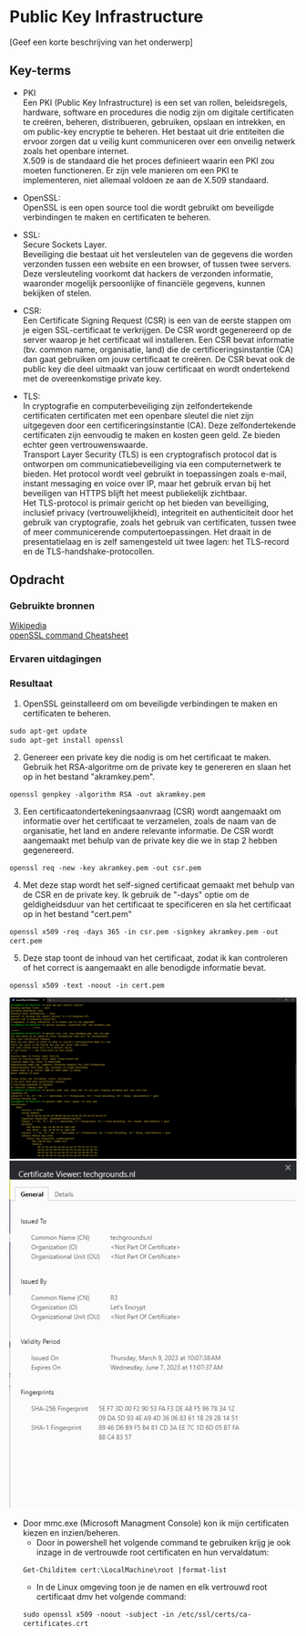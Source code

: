 # Public Key Infrastructure
[Geef een korte beschrijving van het onderwerp]

## Key-terms
- PKI  
Een PKI (Public Key Infrastructure) is een set van rollen, beleidsregels, hardware, software en procedures die nodig zijn om digitale certificaten te creëren, beheren, distribueren, gebruiken, opslaan en intrekken, en om public-key encryptie te beheren. Het bestaat uit drie entiteiten die ervoor zorgen dat u veilig kunt communiceren over een onveilig netwerk zoals het openbare internet.  
X.509 is de standaard die het proces definieert waarin een PKI zou moeten functioneren. Er zijn vele manieren om een PKI te implementeren, niet allemaal voldoen ze aan de X.509 standaard.  

- OpenSSL:  
OpenSSL is een open source tool die wordt gebruikt om beveiligde verbindingen te maken en certificaten te beheren.

- SSL:   
Secure Sockets Layer.  
Beveiliging die bestaat uit het versleutelen van de gegevens die worden verzonden tussen een website en een browser, of tussen twee servers. Deze versleuteling voorkomt dat hackers de verzonden informatie, waaronder mogelijk persoonlijke of financiële gegevens, kunnen bekijken of stelen.  

- CSR:  
Een Certificate Signing Request (CSR) is een van de eerste stappen om je eigen SSL-certificaat te verkrijgen. De CSR wordt gegenereerd op de server waarop je het certificaat wil installeren. Een CSR bevat informatie (bv. common name, organisatie, land) die de certificeringsinstantie (CA) dan gaat gebruiken om jouw certificaat te creëren. De CSR bevat ook de public key die deel uitmaakt van jouw certificaat en wordt ondertekend met de overeenkomstige private key.  

- TLS:  
In cryptografie en computerbeveiliging zijn zelfondertekende certificaten certificaten met een openbare sleutel die niet zijn uitgegeven door een certificeringsinstantie (CA). Deze zelfondertekende certificaten zijn eenvoudig te maken en kosten geen geld. Ze bieden echter geen vertrouwenswaarde.  
Transport Layer Security (TLS) is een cryptografisch protocol dat is ontworpen om communicatiebeveiliging via een computernetwerk te bieden. Het protocol wordt veel gebruikt in toepassingen zoals e-mail, instant messaging en voice over IP, maar het gebruik ervan bij het beveiligen van HTTPS blijft het meest publiekelijk zichtbaar.  
Het TLS-protocol is primair gericht op het bieden van beveiliging, inclusief privacy (vertrouwelijkheid), integriteit en authenticiteit door het gebruik van cryptografie, zoals het gebruik van certificaten, tussen twee of meer communicerende computertoepassingen. Het draait in de presentatielaag en is zelf samengesteld uit twee lagen: het TLS-record en de TLS-handshake-protocollen.  


## Opdracht
### Gebruikte bronnen
[Wikipedia](https://nl.wikipedia.org/wiki/Hoofdpagina)  
[openSSL command Cheatsheet](https://www.freecodecamp.org/news/openssl-command-cheatsheet-b441be1e8c4a/#b723)

### Ervaren uitdagingen

### Resultaat
1. OpenSSL geinstalleerd om om beveiligde verbindingen te maken en certificaten te beheren.
```
sudo apt-get update
sudo apt-get install openssl
```
2. Genereer een private key die nodig is om het certificaat te maken. Gebruik het RSA-algoritme om de private key te genereren en slaan het op in het bestand "akramkey.pem".
```
openssl genpkey -algorithm RSA -out akramkey.pem
```
3. Een certificaatondertekeningsaanvraag (CSR) wordt aangemaakt om informatie over het certificaat te verzamelen, zoals de naam van de organisatie, het land en andere relevante informatie. De CSR wordt aangemaakt met behulp van de private key die we in stap 2 hebben gegenereerd.
```
openssl req -new -key akramkey.pem -out csr.pem
```
4. Met deze stap wordt het self-signed certificaat gemaakt met behulp van de CSR en de private key. Ik gebruik de "-days" optie om de geldigheidsduur van het certificaat te specificeren en sla het certificaat op in het bestand "cert.pem"
```
openssl x509 -req -days 365 -in csr.pem -signkey akramkey.pem -out cert.pem
```
5. Deze stap toont de inhoud van het certificaat, zodat ik kan controleren of het correct is aangemaakt en alle benodigde informatie bevat.
```
openssl x509 -text -noout -in cert.pem
```
![resultaat](/00_includes/Week-3-img/SEC-06_Certi.png)
![Techgrounds](/00_includes/Week-3-img/SEC-06_TechgrondCerti.png)  

- Door mmc.exe (Microsoft Managment Console) kon ik mijn certificaten kiezen en inzien/beheren.
  + Door in powershell het volgende command te gebruiken krijg je ook inzage in de vertrouwde root certificaten en hun vervaldatum:
  ```
  Get-Childitem cert:\LocalMachine\root |format-list
  ```
  + In de Linux omgeving toon je de namen en elk vertrouwd root certificaat dmv het volgende command:
  ```
  sudo openssl x509 -noout -subject -in /etc/ssl/certs/ca-certificates.crt
```
